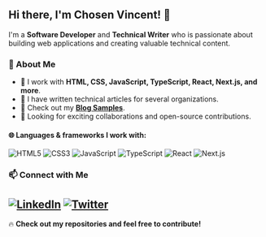 ## Hi there, I'm Chosen Vincent! 👋

I'm a **Software Developer** and **Technical Writer** who is passionate about building web applications and creating valuable technical content.

### 🚀 About Me
- 📌 I work with **HTML, CSS, JavaScript, TypeScript, React, Next.js, and more**.
- 📌 I have written technical articles for several organizations.
- 📌 Check out my **[Blog Samples](https://github.com/chosenvincent1/Technical-Writing-Portfolio/blob/main/README.md)**.
- 📌 Looking for exciting collaborations and open-source contributions.

#### 🌐 Languages & frameworks I work with:
![HTML5](https://img.shields.io/badge/HTML5-%23E34F26.svg?style=flat&logo=html5&logoColor=white)
![CSS3](https://img.shields.io/badge/CSS3-%231572B6.svg?style=flat&logo=css3&logoColor=white)
![JavaScript](https://img.shields.io/badge/JavaScript-%23F7DF1E.svg?style=flat&logo=javascript&logoColor=black)
![TypeScript](https://img.shields.io/badge/TypeScript-%233178C6.svg?style=flat&logo=typescript&logoColor=white)
![React](https://img.shields.io/badge/React-%2361DAFB.svg?style=flat&logo=react&logoColor=black)
![Next.js](https://img.shields.io/badge/Next.js-%23000000.svg?style=flat&logo=next.js&logoColor=white)

### 📫 Connect with Me
[![LinkedIn](https://img.shields.io/badge/LinkedIn-%230077B5.svg?style=flat&logo=linkedin&logoColor=white)](https://www.linkedin.com/in/chosenvincent1/)
[![Twitter](https://img.shields.io/badge/Twitter-%231DA1F2.svg?style=flat&logo=twitter&logoColor=white)]([https://twitter.com/your-twitter](https://x.com/ChosenVincent1))
---

🔥 **Check out my repositories and feel free to contribute!**
